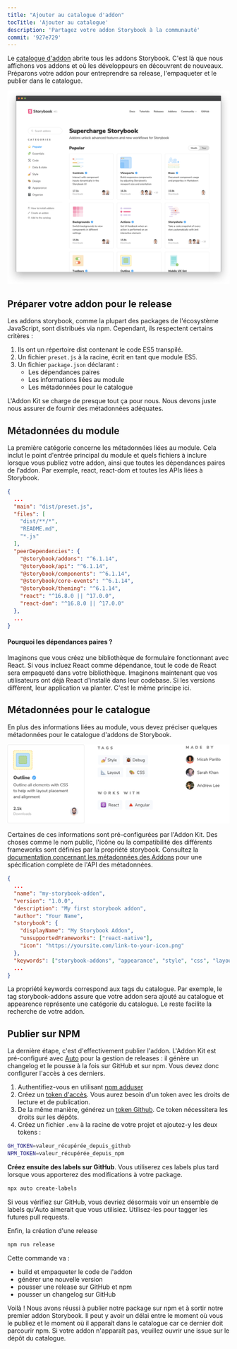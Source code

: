 ```yaml
---
title: "Ajouter au catalogue d'addon"
tocTitle: 'Ajouter au catalogue'
description: 'Partagez votre addon Storybook à la communauté'
commit: '927e729'
---
```


Le [catalogue d'addon](https://storybook.js.org/addons) abrite tous les addons Storybook. C'est là que nous affichons vos addons et où les développeurs en découvrent de nouveaux. Préparons votre addon pour entreprendre sa release, l'empaqueter et le publier dans le catalogue.

![](../../images/catalog.png)

## Préparer votre addon pour le release

Les addons storybook, comme la plupart des packages de l'écosystème JavaScript, sont distribués via npm. Cependant, ils respectent certains critères :

1. Ils ont un répertoire dist contenant le code ES5 transpilé.
2. Un fichier `preset.js` à la racine, écrit en tant que module ES5.
3. Un fichier `package.json` déclarant :
   - Les dépendances paires
   - Les informations liées au module
   - Les métadonnées pour le catalogue

L'Addon Kit se charge de presque tout ça pour nous. Nous devons juste nous assurer de fournir des métadonnées adéquates.

## Métadonnées du module

La première catégorie concerne les métadonnées liées au module. Cela inclut le point d'entrée principal du module et quels fichiers à inclure lorsque vous publiez votre addon, ainsi que toutes les dépendances paires de l'addon. Par exemple, react, react-dom et toutes les APIs liées à Storybook.

```json:title=package.json
{
  ...
  "main": "dist/preset.js",
  "files": [
    "dist/**/*",
    "README.md",
    "*.js"
  ],
  "peerDependencies": {
    "@storybook/addons": "^6.1.14",
    "@storybook/api": "^6.1.14",
    "@storybook/components": "^6.1.14",
    "@storybook/core-events": "^6.1.14",
    "@storybook/theming": "^6.1.14",
    "react": "^16.8.0 || ^17.0.0",
    "react-dom": "^16.8.0 || ^17.0.0"
  },
  ...
}
```

#### Pourquoi les dépendances paires ?

Imaginons que vous créez une bibliothèque de formulaire fonctionnant avec React. Si vous incluez React comme dépendance, tout le code de React sera empaqueté dans votre bibliothèque. Imaginons maintenant que vos utilisateurs ont déjà React d'installé dans leur codebase. Si les versions diffèrent, leur application va planter. C'est le même principe ici.

## Métadonnées pour le catalogue

En plus des informations liées au module, vous devez préciser quelques métadonnées pour le catalogue d'addons de Storybook.

![les métadonnées du catalogue comprennent les tags, la compatibilité, les auteurs, etc.](../../images/catalog-metadata.png)

Certaines de ces informations sont pré-configurées par l'Addon Kit. Des choses comme le nom public, l'icône ou la compatibilité des différents frameworks sont définies par la propriété storybook. Consultez la [documentation concernant les métadonnées des Addons](https://storybook.js.org/docs/react/addons/addon-catalog/#addon-metadata) pour une spécification complète de l'API des métadonnées.

```json:title=package.json
{
  ...
  "name": "my-storybook-addon",
  "version": "1.0.0",
  "description": "My first storybook addon",
  "author": "Your Name",
  "storybook": {
    "displayName": "My Storybook Addon",
    "unsupportedFrameworks": ["react-native"],
    "icon": "https://yoursite.com/link-to-your-icon.png"
  },
  "keywords": ["storybook-addons", "appearance", "style", "css", "layout", "debug"]
  ...
}
```

La propriété keywords correspond aux tags du catalogue. Par exemple, le tag storybook-addons assure que votre addon sera ajouté au catalogue et appearence représente une catégorie du catalogue. Le reste facilite la recherche de votre addon.

## Publier sur NPM

La dernière étape, c'est d'effectivement publier l'addon. L'Addon Kit est pré-configuré avec [Auto](https://github.com/intuit/auto) pour la gestion de releases : il génère un changelog et le pousse à la fois sur GitHub et sur npm. Vous devez donc configurer l'accès à ces derniers.

1. Authentifiez-vous en utilisant [npm adduser](https://docs.npmjs.com/cli/adduser.html)
2. Créez un [token d'accès](https://docs.npmjs.com/creating-and-viewing-access-tokens#creating-access-tokens). Vous aurez besoin d'un token avec les droits de lecture et de publication.
3. De la même manière, générez un [token Github](https://github.com/settings/tokens). Ce token nécessitera les droits sur les dépôts.
4. Créez un fichier `.env` à la racine de votre projet et ajoutez-y les deux tokens :

```bash
GH_TOKEN=valeur_récupérée_depuis_github
NPM_TOKEN=valeur_récupérée_depuis_npm
```

**Créez ensuite des labels sur GitHub**. Vous utiliserez ces labels plus tard lorsque vous apporterez des modifications à votre package.

```bash
npx auto create-labels
```

Si vous vérifiez sur GitHub, vous devriez désormais voir un ensemble de labels qu'Auto aimerait que vous utilisiez. Utilisez-les pour tagger les futures pull requests.

Enfin, la création d'une release

```bash
npm run release
```

Cette commande va :

- build et empaqueter le code de l'addon
- générer une nouvelle version
- pousser une release sur GitHub et npm
- pousser un changelog sur GitHub

Voilà ! Nous avons réussi à publier notre package sur npm et à sortir notre premier addon Storybook. Il peut y avoir un délai entre le moment où vous le publiez et le moment où il apparaît dans le catalogue car ce dernier doit parcourir npm. Si votre addon n'apparaît pas, veuillez ouvrir une issue sur le dépôt du catalogue.
